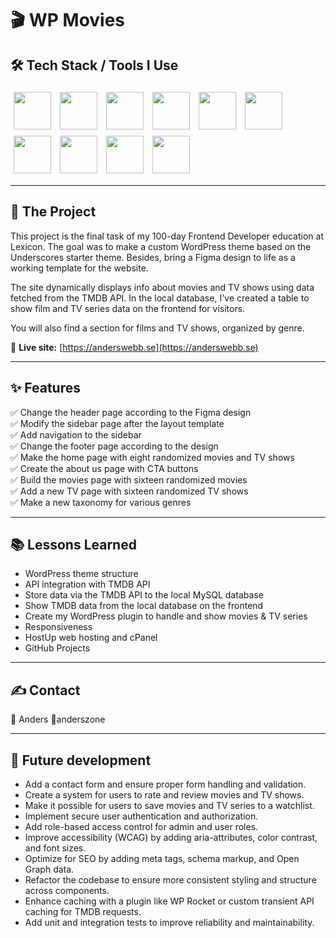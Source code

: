 # 🎬 WP Movies

## 🛠 Tech Stack / Tools I Use
<p>
  <img src="https://skillicons.dev/icons?i=wordpress" width="60" style="margin:5px;" />
  <img src="https://skillicons.dev/icons?i=php" width="60" style="margin:5px;" />
  <img src="https://skillicons.dev/icons?i=mysql" width="60" style="margin:5px;" />
  <img src="https://skillicons.dev/icons?i=html" width="60" style="margin:5px;" />
  <img src="https://skillicons.dev/icons?i=css" width="60" style="margin:5px;" />
  <img src="https://skillicons.dev/icons?i=js" width="60" style="margin:5px;" />
  <img src="https://skillicons.dev/icons?i=git" width="60" style="margin:5px;" />
  <img src="https://skillicons.dev/icons?i=github" width="60" style="margin:5px;" />
  <img src="https://skillicons.dev/icons?i=vscode" width="60" style="margin:5px;" />
  <img src="https://skillicons.dev/icons?i=figma" width="60" style="margin:5px;" />
</p>

---

## 🚀 The Project
This project is the final task of my 100-day Frontend Developer education at Lexicon. The goal was to make a custom WordPress theme based on the Underscores starter theme. Besides, bring a Figma design to life as a working template for the website.  

The site dynamically displays info about movies and TV shows using data fetched from the TMDB API. In the local database, I've created a table to show film and TV series data on the frontend for visitors.

You will also find a section for films and TV shows, organized by genre.

🔗 **Live site:** [https://anderswebb.se](https://anderswebb.se)

---

## ✨ Features
✅ Change the header page according to the Figma design  
✅ Modify the sidebar page after the layout template  
✅ Add navigation to the sidebar  
✅ Change the footer page according to the design  
✅ Make the home page with eight randomized movies and TV shows  
✅ Create the about us page with CTA buttons  
✅ Build the movies page with sixteen randomized movies  
✅ Add a new TV page with sixteen randomized TV shows  
✅ Make a new taxonomy for various genres  

---

## 📚 Lessons Learned
* WordPress theme structure
* API integration with TMDB API
* Store data via the TMDB API to the local MySQL database
* Show TMDB data from the local database on the frontend
* Create my WordPress plugin to handle and show movies & TV series
* Responsiveness
* HostUp web hosting and cPanel
* GitHub Projects

---

## ✍️ Contact
👤 Anders 🔗anderszone

---

## 🧭 Future development
* Add a contact form and ensure proper form handling and validation.
* Create a system for users to rate and review movies and TV shows.
* Make it possible for users to save movies and TV series to a watchlist.
* Implement secure user authentication and authorization.
* Add role-based access control for admin and user roles.
* Improve accessibility (WCAG) by adding aria-attributes, color contrast, and font sizes.
* Optimize for SEO by adding meta tags, schema markup, and Open Graph data.
* Refactor the codebase to ensure more consistent styling and structure across components.
* Enhance caching with a plugin like WP Rocket or custom transient API caching for TMDB requests.
* Add unit and integration tests to improve reliability and maintainability.
